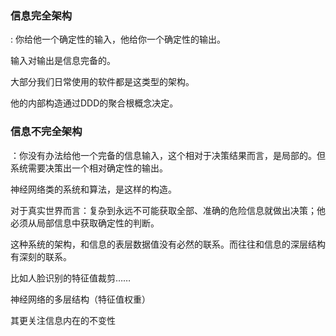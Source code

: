 ### 信息完全架构

: 你给他一个确定性的输入，他给你一个确定性的输出。

输入对输出是信息完备的。

大部分我们日常使用的软件都是这类型的架构。

他的内部构造通过DDD的聚合根概念决定。



### 信息不完全架构
：你没有办法给他一个完备的信息输入，这个相对于决策结果而言，是局部的。但系统需要决策出一个相对确定性的输出。

 神经网络类的系统和算法，是这样的构造。

 对于真实世界而言：复杂到永远不可能获取全部、准确的危险信息就做出决策；他必须从局部信息中获取确定性的判断。 

 这种系统的架构，和信息的表层数据值没有必然的联系。而往往和信息的深层结构有深刻的联系。
 
 比如人脸识别的特征值裁剪……

 神经网络的多层结构（特征值权重）

 其更关注信息内在的不变性
 

 




